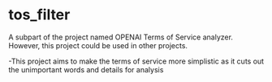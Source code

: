 ﻿# tos_filter
A subpart of the project named OPENAI Terms of Service analyzer. 
However, this project could be used in other projects.

-This project aims to make the terms of service more simplistic as it cuts out the unimportant words and details for analysis
